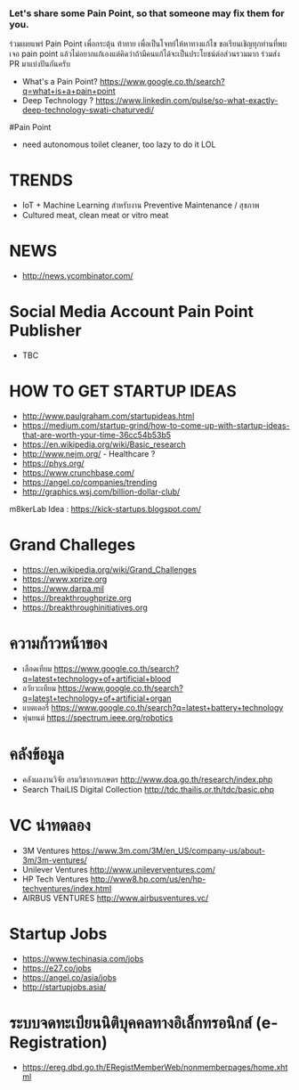 ### Let's share some Pain Point, so that someone may fix them for you.
ร่วมเผยแพร่ Pain Point เพื่อกระตุ้น ท้าทาย เพื่อเป็นโจทย์ให้หาทางแก้ไข ขอเรียนเชิญทุกท่านที่พบเจอ pain point แล้วไม่อยากแก้เองแต่คิดว่าถ้ามีคนแก้ได้จะเป็นประโยชน์ต่อส่วนรวมมาก ร่วมส่ง PR มาแบ่งปันกันครับ
- What's a Pain Point? https://www.google.co.th/search?q=what+is+a+pain+point
- Deep Technology ? https://www.linkedin.com/pulse/so-what-exactly-deep-technology-swati-chaturvedi/

#Pain Point
- need autonomous toilet cleaner, too lazy to do it LOL

# TRENDS
- IoT + Machine Learning สำหรับงาน Preventive Maintenance / สุขภาพ
- Cultured meat, clean meat or vitro meat

# NEWS
- http://news.ycombinator.com/

# Social Media Account Pain Point Publisher
- TBC

# HOW TO GET STARTUP IDEAS
- http://www.paulgraham.com/startupideas.html
- https://medium.com/startup-grind/how-to-come-up-with-startup-ideas-that-are-worth-your-time-36cc54b53b5
- https://en.wikipedia.org/wiki/Basic_research
- http://www.nejm.org/ - Healthcare ?
- https://phys.org/
- https://www.crunchbase.com/
- https://angel.co/companies/trending
- http://graphics.wsj.com/billion-dollar-club/

m8kerLab Idea : https://kick-startups.blogspot.com/

# Grand Challeges
- https://en.wikipedia.org/wiki/Grand_Challenges
- https://www.xprize.org
- https://www.darpa.mil
- https://breakthroughprize.org
- https://breakthroughinitiatives.org

# ความก้าวหน้าของ
- เลือดเทียม https://www.google.co.th/search?q=latest+technology+of+artificial+blood
- อวัยวะเทียม https://www.google.co.th/search?q=latest+technology+of+artificial+organ
- แบตเตอรี่ https://www.google.co.th/search?q=latest+battery+technology
- หุ่นยนต์ https://spectrum.ieee.org/robotics


# คลังข้อมูล
- คลังผลงานวิจัย กรมวิชาการเกษตร http://www.doa.go.th/research/index.php
- Search ThaiLIS Digital Collection http://tdc.thailis.or.th/tdc/basic.php

# VC น่าทดลอง
- 3M Ventures https://www.3m.com/3M/en_US/company-us/about-3m/3m-ventures/
- Unilever Ventures http://www.unileverventures.com/
- HP Tech Ventures http://www8.hp.com/us/en/hp-techventures/index.html
- AIRBUS VENTURES http://www.airbusventures.vc/

# Startup Jobs
- https://www.techinasia.com/jobs
- https://e27.co/jobs
- https://angel.co/asia/jobs
- http://startupjobs.asia/

# ระบบจดทะเบียนนิติบุคคลทางอิเล็กทรอนิกส์ (e-Registration)
- https://ereg.dbd.go.th/ERegistMemberWeb/nonmemberpages/home.xhtml
